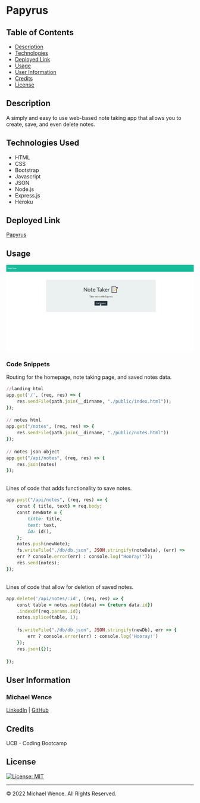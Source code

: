 # Papyrus

## Table of Contents

- [Description](#description)
- [Technologies](#technologies-used)
- [Deployed Link](#link)
- [Usage](#usage)
- [User Information](#user-information)
- [Credits](#credits)
- [License](#license)

## Description

A simply and easy to use web-based note taking app that allows you to create, save, and even delete notes.

## Technologies Used

- HTML
- CSS
- Bootstrap
- Javascript
- JSON
- Node.js
- Express.js
- Heroku

## Deployed Link

[Papyrus](https://papyrus-mtw.herokuapp.com/)

## Usage

![Demo of Papyrus](./public/assets/images/papyrus%20demo.gif)

### Code Snippets

Routing for the homepage, note taking page, and saved notes data.

```ruby
//landing html
app.get('/', (req, res) => {
    res.sendFile(path.join(__dirname, "./public/index.html"));
});

// notes html
app.get("/notes", (req, res) => {
    res.sendFile(path.join(__dirname, "./public/notes.html"))
});

// notes json object
app.get("/api/notes", (req, res) => {
    res.json(notes)
});
```

<br/>
Lines of code that adds functionality to save notes.

```ruby
app.post("/api/notes", (req, res) => {
    const { title, text} = req.body;
    const newNote = {
        title: title,
        text: text,
        id: id(),
    };
    notes.push(newNote);
    fs.writeFile("./db/db.json", JSON.stringify(noteData), (err) =>
    err ? console.error(err) : console.log("Hooray!"));
    res.send(notes);
});
```

<br/>
Lines of code that allow for deletion of saved notes.

```ruby
app.delete('/api/notes/:id', (req, res) => {
    const table = notes.map((data) => {return data.id})
    .indexOf(req.params.id);
    notes.splice(table, 1);

    fs.writeFile("./db/db.json", JSON.stringify(newDb), err => {
        err ? console.error(err) : console.log('Hooray!')
    });
    res.json({});

});
```

## User Information

### **Michael Wence**

[LinkedIn](https://www.linkedin.com/in/michael-wence/) |
[GitHub](https://github.com/mtwence)

## Credits

UCB - Coding Bootcamp

## License

[![License: MIT](https://img.shields.io/badge/License-MIT-yellow.svg)](https://opensource.org/licenses/MIT)

---

© 2022 Michael Wence. All Rights Reserved.

```

```
